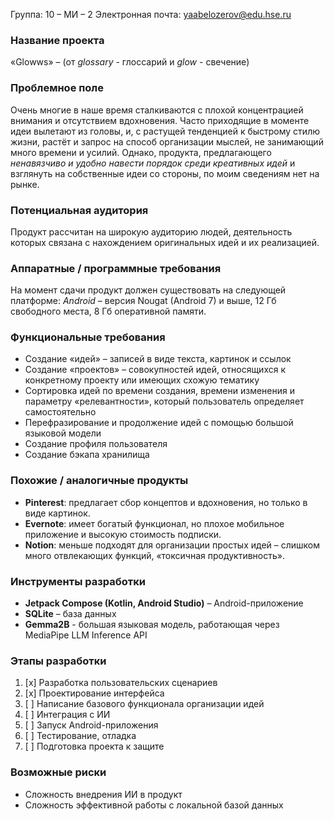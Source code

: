 Группа: 10 – МИ – 2
Электронная почта: yaabelozerov@edu.hse.ru
### Название проекта
«Glowws» – (от *glossary* - глоссарий и *glow* - свечение)
### Проблемное поле
Очень многие в наше время сталкиваются с плохой концентрацией внимания и отсутствием вдохновения.  Часто приходящие в моменте идеи вылетают из головы, и, с растущей тенденцией к быстрому стилю жизни, растёт и запрос на способ организации мыслей, не занимающий много времени и усилий. Однако, продукта, предлагающего *ненавязчиво и удобно навести порядок среди креативных идей* и взглянуть на собственные идеи со стороны, по моим сведениям нет на рынке.
### Потенциальная аудитория
Продукт рассчитан на широкую аудиторию людей, деятельность которых связана с нахождением оригинальных идей и их реализацией.
### Аппаратные / программные требования
На момент сдачи продукт должен существовать на следующей платформе:
*Android* – версия Nougat (Android 7) и выше, 12 Гб свободного места, 8 Гб оперативной памяти.
### Функциональные требования
* Создание «идей» – записей в виде текста, картинок и ссылок
* Создание «проектов» – совокупностей идей, относящихся к конкретному проекту или имеющих схожую тематику
* Сортировка идей по времени создания, времени изменения и параметру «релевантности», который пользователь определяет самостоятельно
* Перефразирование и продолжение идей с помощью большой языковой модели
* Создание профиля пользователя
* Создание бэкапа хранилища
### Похожие / аналогичные продукты
* **Pinterest**: предлагает сбор концептов и вдохновения, но только в виде картинок.
* **Evernote**: имеет богатый функционал, но плохое мобильное приложение и высокую стоимость подписки.
* **Notion**: меньше подходят для организации простых идей – слишком много отвлекающих функций, «токсичная продуктивность».
### Инструменты разработки
* **Jetpack Compose (Kotlin, Android Studio)** – Android-приложение
* **SQLite** – база данных
* **Gemma2B** - большая языковая модель, работающая через MediaPipe LLM Inference API
### Этапы разработки
1. [x] Разработка пользовательских сценариев
2. [x] Проектирование интерфейса
3. [ ] Написание базового функционала организации идей
4. [ ] Интеграция с ИИ
5. [ ] Запуск Android-приложения
6. [ ] Тестирование, отладка
7. [ ] Подготовка проекта к защите
### Возможные риски
* Сложность внедрения ИИ в продукт
* Сложность эффективной работы с локальной базой данных 
